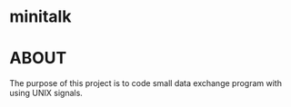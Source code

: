 # minitalk

# ABOUT

The purpose of this project is to code small data exchange program with using UNIX signals.



